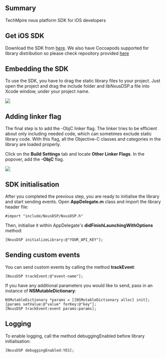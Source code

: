 ## Summary
TechMpire nxus platform SDK for iOS developers

## Get iOS SDK
Download the SDK from <a href="http://distribution.nxus.mobi/libs/ios-nxus-dsp-sdk-v1_0_9.zip">here</a>. We also have Cocoapods supported for library distribution so please check repository provided <a href="https://github.com/mpire-nxus/nxus_ios_cocoapod">here</a>

## Embedding the SDK
To use the SDK, you have to drag the static library files to your project. Just open the project and drag the include folder and libNxusDSP.a file into Xcode window, under your project name.

<img src="http://distribution.nxus.mobi/images/ios/image_1.png">

## Adding linker flag
The final step is to add the -ObjC linker flag. The linker tries to be efficient about only including needed code, which can sometimes exclude static library code. With this flag, all the Objective-C classes and categories in the library are loaded properly.

Click on the <b>Build Settings</b> tab and locate <b>Other Linker Flags</b>. In the popover, add the <b>-ObjC</b> flag.

<img src="http://distribution.nxus.mobi/images/ios/image_3.png">

## SDK initialisation
After you completed the previous step, you are ready to initialise the library and start sending events.
Open <b>AppDelegate.m</b> class and import the library header file:
```
#import "include/NxusDSP/NxusDSP.h"
```

Then, initialise it within AppDelegate's <b>didFinishLaunchingWithOptions</b> method:
```
[NxusDSP initializeLibrary:@"YOUR_API_KEY"];
```

## Sending custom events
You can send custom events by calling the method <b>trackEvent</b>:
```
[NxusDSP trackEvent:@"event-name"];
```

If you have any additional parameters you would like to send, pass in an instance of <b>NSMutableDictionary</b>:
```
NSMutableDictionary *params = [[NSMutableDictionary alloc] init];
[params setValue:@"value" forKey:@"key"];
[NxusDSP trackEvent:event params:params];
```

## Logging
To enable logging, call the method debuggingEnabled before library initialisation:
```
[NxusDSP debuggingEnabled:YES];
```